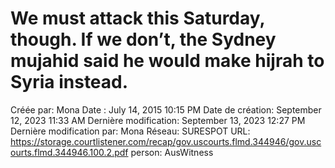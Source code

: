 # We must attack this Saturday, though. If we don’t, the Sydney mujahid said he would make hijrah to Syria instead.

Créée par: Mona
Date : July 14, 2015 10:15 PM
Date de création: September 12, 2023 11:33 AM
Dernière modification: September 13, 2023 12:27 PM
Dernière modification par: Mona
Réseau: SURESPOT
URL: https://storage.courtlistener.com/recap/gov.uscourts.flmd.344946/gov.uscourts.flmd.344946.100.2.pdf
person: AusWitness